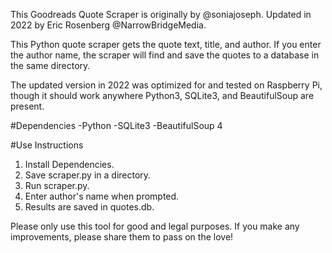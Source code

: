 This Goodreads Quote Scraper is originally by @soniajoseph. Updated in 2022 by Eric Rosenberg @NarrowBridgeMedia.

This Python quote scraper gets the quote text, title, and author. If you enter the author name, the scraper will find and save the quotes to a database in the same directory.

The updated version in 2022 was optimized for and tested on Raspberry Pi, though it should work anywhere Python3, SQLite3, and BeautifulSoup are present.

#Dependencies
-Python
-SQLite3
-BeautifulSoup 4

#Use Instructions
1. Install Dependencies.
2. Save scraper.py in a directory.
3. Run scraper.py.
4. Enter author's name when prompted.
5. Results are saved in quotes.db.

Please only use this tool for good and legal purposes. If you make any improvements, please share them to pass on the love!
